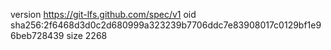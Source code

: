 version https://git-lfs.github.com/spec/v1
oid sha256:2f6468d3d0c2d680999a323239b7706ddc7e83908017c0129bf1e96beb728439
size 2268
